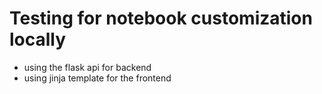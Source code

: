 # Testing for notebook customization locally

- using the flask api for backend
- using jinja template for the frontend